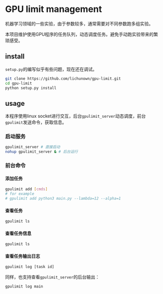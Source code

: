# GPU limit management

机器学习领域的一些实验，由于参数较多，通常需要对不同参数跑多组实验。

本项目维护使用GPU程序的任务队列，动态调度任务。避免手动跑实验带来的繁琐感受。

## install

`setup.py`的编写似乎有些问题，现在还在调试。

```bash
git clone https://github.com/lichunown/gpu-limit.git
cd gpu-limit
python setup.py install
```

## usage

本程序使用linux socket进行交互，后台`gpulimit_server`动态调度，前台`gpulimit`发送命令，获取信息。

### 启动服务

```bash
gpulimit_server # 直接启动
nohup gpulimit_server & # 后台运行
```

### 前台命令

#### 添加任务

```bash
gpulimit add [cmds]
# for example
# gpulimit add python3 main.py --lambda=12 --alpha=1
```

#### 查看任务

```bash
gpulimit ls
```

#### 查看任务信息

```bash
gpulimit ls
```

#### 查看任务输出日志

```bash
gpulimit log [task id]
```

同样，也支持查看`gpulimit_server`的后台输出：

```bash
gpulimit log main
```